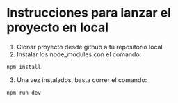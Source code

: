 # Instrucciones para lanzar el proyecto en local

1.  Clonar proyecto desde github a tu repositorio local
2.  Instalar los node_modules con el comando: 
~~~
npm install
~~~

3.  Una vez instalados, basta correr el comando:
~~~
npm run dev
~~~